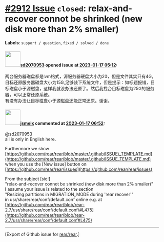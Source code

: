[\#2912 Issue](https://github.com/rear/rear/issues/2912) `closed`: relax-and-recover connot be shrinked (new disk more than 2% smaller)
=======================================================================================================================================

**Labels**: `support / question`, `fixed / solved / done`

#### <img src="https://avatars.githubusercontent.com/u/45587789?u=eab79cacc3c40d77d3669edb44e809b70ea1c927&v=4" width="50">[sd2070953](https://github.com/sd2070953) opened issue at [2023-01-17 05:12](https://github.com/rear/rear/issues/2912):

两台服务器磁盘都是lvm格式，源服务器硬盘大小为20，但是文件其实只有4G，
目标还原服务器磁盘大小为15G,足够装下系统文件，但是提示：如标题报错，目标磁盘小于源磁盘，这样我就没办法还原了。然后我找台目标磁盘为25G的服务器，可以正常还原系统。  
有没有办法让目标磁盘小于源磁盘还能正常还原。谢谢。

#### <img src="https://avatars.githubusercontent.com/u/1788608?u=925fc54e2ce01551392622446ece427f51e2f0ce&v=4" width="50">[jsmeix](https://github.com/jsmeix) commented at [2023-01-17 06:52](https://github.com/rear/rear/issues/2912#issuecomment-1384912425):

@sd2070953  
all is only in English here.

Furthermore we show  
[https://github.com/rear/rear/blob/master/.github/ISSUE\_TEMPLATE.md](https://github.com/rear/rear/blob/master/.github/ISSUE_TEMPLATE.md)  
when you use the \[New issue\] button on  
[https://github.com/rear/rear/issues](https://github.com/rear/rear/issues)

From the subject \[sic!\]  
"relax-and-recover connot be shrinked (new disk more than 2% smaller)"  
I assume your issue is related to the section  
"Resizing partitions in MIGRATION\_MODE during 'rear recover'"  
in usr/share/rear/conf/default.conf online e.g. at  
[https://github.com/rear/rear/blob/rear-2.7/usr/share/rear/conf/default.conf\#L475](https://github.com/rear/rear/blob/rear-2.7/usr/share/rear/conf/default.conf#L475)

------------------------------------------------------------------------

\[Export of Github issue for
[rear/rear](https://github.com/rear/rear).\]
